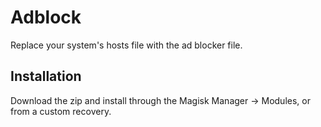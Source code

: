 Adblock 
=============
Replace your system's hosts file with the ad blocker file.

Installation
------------
Download the zip and install through the Magisk Manager -> Modules, or from a custom recovery.
